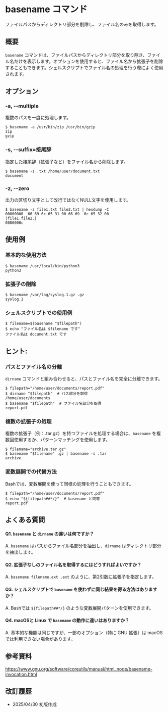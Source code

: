 # basename コマンド

ファイルパスからディレクトリ部分を削除し、ファイル名のみを取得します。

## 概要

`basename` コマンドは、ファイルパスからディレクトリ部分を取り除き、ファイル名だけを表示します。オプションを使用すると、ファイル名から拡張子を削除することもできます。シェルスクリプトでファイル名の処理を行う際によく使用されます。

## オプション

### **-a, --multiple**

複数のパスを一度に処理します。

```console
$ basename -a /usr/bin/zip /usr/bin/gzip
zip
gzip
```

### **-s, --suffix=接尾辞**

指定した接尾辞（拡張子など）をファイル名から削除します。

```console
$ basename -s .txt /home/user/document.txt
document
```

### **-z, --zero**

出力の区切り文字として改行ではなくNULL文字を使用します。

```console
$ basename -z file1.txt file2.txt | hexdump -C
00000000  66 69 6c 65 31 00 66 69  6c 65 32 00              |file1.file2.|
0000000c
```

## 使用例

### 基本的な使用方法

```console
$ basename /usr/local/bin/python3
python3
```

### 拡張子の削除

```console
$ basename /var/log/syslog.1.gz .gz
syslog.1
```

### シェルスクリプトでの使用例

```console
$ filename=$(basename "$filepath")
$ echo "ファイル名は $filename です"
ファイル名は document.txt です
```

## ヒント:

### パスとファイル名の分離

`dirname` コマンドと組み合わせると、パスとファイル名を完全に分離できます。

```console
$ filepath="/home/user/documents/report.pdf"
$ dirname "$filepath"  # パス部分を取得
/home/user/documents
$ basename "$filepath"  # ファイル名部分を取得
report.pdf
```

### 複数の拡張子の処理

複数の拡張子（例：.tar.gz）を持つファイルを処理する場合は、`basename` を複数回使用するか、パターンマッチングを使用します。

```console
$ filename="archive.tar.gz"
$ basename "$filename" .gz | basename -s .tar
archive
```

### 変数展開での代替方法

Bashでは、変数展開を使って同様の処理を行うこともできます。

```console
$ filepath="/home/user/documents/report.pdf"
$ echo "${filepath##*/}"  # basename と同等
report.pdf
```

## よくある質問

#### Q1. `basename` と `dirname` の違いは何ですか？
A. `basename` はパスからファイル名部分を抽出し、`dirname` はディレクトリ部分を抽出します。

#### Q2. 拡張子なしのファイル名を取得するにはどうすればよいですか？
A. `basename filename.ext .ext` のように、第2引数に拡張子を指定します。

#### Q3. シェルスクリプトで `basename` を使わずに同じ結果を得る方法はありますか？
A. Bashでは `${filepath##*/}` のような変数展開パターンを使用できます。

#### Q4. macOSと Linux で `basename` の動作に違いはありますか？
A. 基本的な機能は同じですが、一部のオプション（特に GNU 拡張）は macOS では利用できない場合があります。

## 参考資料

https://www.gnu.org/software/coreutils/manual/html_node/basename-invocation.html

## 改訂履歴

- 2025/04/30 初版作成